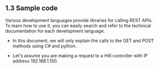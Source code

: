 ﻿## 1.3 Sample code

Various development languages provide libraries for calling REST APIs.  
To learn how to use it, you can easily search and refer to the technical documentation for each development language.

- In this document, we will only explain the calls to the GET and POST methods using C# and python.

- Let's assume you are making a request to a Hi6 controller with IP address 192.168.1.150.
